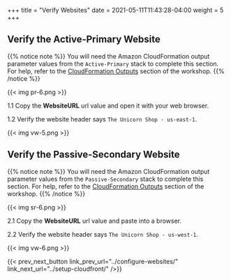 +++
title = "Verify Websites"
date =  2021-05-11T11:43:28-04:00
weight = 5
+++

## Verify the Active-Primary Website

{{% notice note %}}
You will need the Amazon CloudFormation output parameter values from the `Active-Primary` stack to complete this section. For help, refer to the [CloudFormation Outputs](../prerequisites/cfn-outputs/) section of the workshop.
{{% /notice %}}

{{< img pr-6.png >}}

1.1 Copy the **WebsiteURL** url value and open it with your web browser.

1.2 Verify the website header says `The Unicorn Shop - us-east-1`.

{{< img vw-5.png >}}

## Verify the Passive-Secondary Website

{{% notice note %}}
You will need the Amazon CloudFormation output parameter values from the `Passive-Secondary` stack to complete this section. For help, refer to the [CloudFormation Outputs](../prerequisites/cfn-outputs/) section of the workshop.
{{% /notice %}}

{{< img sr-6.png >}}

2.1 Copy the **WebsiteURL** url value and paste into a browser.

2.2 Verify the website header says `The Unicorn Shop - us-west-1`.

{{< img vw-6.png >}}

{{< prev_next_button link_prev_url="../configure-websites/" link_next_url="../setup-cloudfront/" />}}

